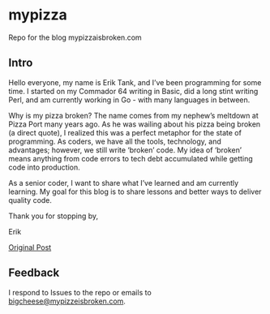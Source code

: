 # mypizza

Repo for the blog mypizzaisbroken.com

## Intro


Hello everyone, my name is Erik Tank, and I’ve been programming for some time. I started on my Commador 64 writing in Basic, did a long stint writing Perl, and am currently working in Go - with many languages in between.

Why is my pizza broken? The name comes from my nephew’s meltdown at Pizza Port many years ago. As he was wailing about his pizza being broken (a direct quote), I realized this was a perfect metaphor for the state of programming. As coders, we have all the tools, technology, and advantages; however, we still write ‘broken’ code. My idea of ‘broken’ means anything from code errors to tech debt accumulated while getting code into production.

As a senior coder, I want to share what I’ve learned and am currently learning. My goal for this blog is to share lessons and better ways to deliver quality code.

Thank you for stopping by,

Erik

[Original Post](https://mypizzaisbroken.com/posts/intro/)

## Feedback

I respond to Issues to the repo or emails to bigcheese@mypizzeisbroken.com.

